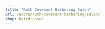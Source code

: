 ```yaml
---
title: "Ruth Covenant Barbering Salon"
url: /accra/ruth-covenant-barbering-salon/
shop: hairdresser
---
```

